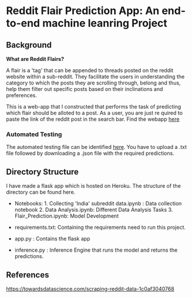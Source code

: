 # Reddit Flair Prediction App: An end-to-end machine leanring Project

## Background 

**What are Reddit Flairs?**

A flair is a 'tag' that can be appended to threads posted on the reddit website within a sub-reddit. They facilitate the users in understanding the category to which the posts they are scrolling through, belong and thus, help them filter out specific posts based on their inclinations and preferences.

This is a web-app that I constructed that performs the task of predicting which flair should be alloted to a post. As a user, you are just re quired to paste the link of the reddit post in the search bar. Find the webapp [here](https://flair-prediction-app.herokuapp.com/)

### Automated Testing 
The automated testing file can be identified [here](https://automated-testing-endpoint.herokuapp.com/). You have to upload a .txt file followed by downloading a .json file with the required predictions. 

## Directory Structure 

I have made a flask app which is hosted on Heroku. The structure of the directory can be found here. 
* Notebooks:  1. Collecting 'India' subreddit data.ipynb : Data collection notebook
              2. Data Analysis.ipynb: Different Data Analysis Tasks 
              3. Flair_Prediction.ipynb: Model Development 
              
* requirements.txt: Containing the requirements need to run this project. 
* app.py : Contains the flask app
* inference.py : Inference Engine that runs the model and returns the predictions. 


## References

https://towardsdatascience.com/scraping-reddit-data-1c0af3040768
